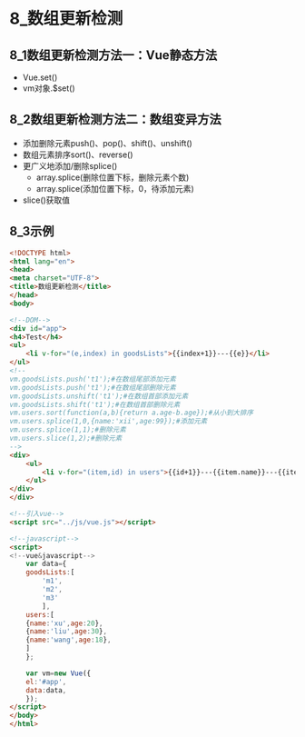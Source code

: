 # 8_数组更新检测
## 8_1数组更新检测方法一：Vue静态方法
- Vue.set()
- vm对象.$set()
## 8_2数组更新检测方法二：数组变异方法
- 添加删除元素push()、pop()、shift()、unshift()
- 数组元素排序sort()、reverse()
- 更广义地添加/删除splice()
	- array.splice(删除位置下标，删除元素个数)
	- array.splice(添加位置下标，0，待添加元素)
- slice()获取值
## 8_3示例
```html
<!DOCTYPE html>
<html lang="en">
<head>
<meta charset="UTF-8">
<title>数组更新检测</title>
</head>
<body>

<!--DOM-->
<div id="app">
<h4>Test</h4>
<ul>
	<li v-for="(e,index) in goodsLists">{{index+1}}---{{e}}</li>
</ul>
<!--
vm.goodsLists.push('t1');#在数组尾部添加元素
vm.goodsLists.push('t1');#在数组尾部删除元素
vm.goodsLists.unshift('t1');#在数组首部添加元素
vm.goodsLists.shift('t1');#在数组首部删除元素
vm.users.sort(function(a,b){return a.age-b.age});#从小到大排序
vm.users.splice(1,0,{name:'xii',age:99});#添加元素
vm.users.splice(1,1);#删除元素
vm.users.slice(1,2);#删除元素
-->
<div>
	<ul>
		<li v-for="(item,id) in users">{{id+1}}---{{item.name}}---{{item.age}}</li>
	</ul>
</div>
</div>

<!--引入vue-->
<script src="../js/vue.js"></script>

<!--javascript-->
<script>
<!--vue&javascript-->
	var data={
	goodsLists:[
		'm1',
		'm2',
		'm3'	
		],
	users:[
	{name:'xu',age:20},
	{name:'liu',age:30},
	{name:'wang',age:18},
	]
	};

	var vm=new Vue({
	el:'#app',
	data:data,
	});
</script>
</body>
</html>
```